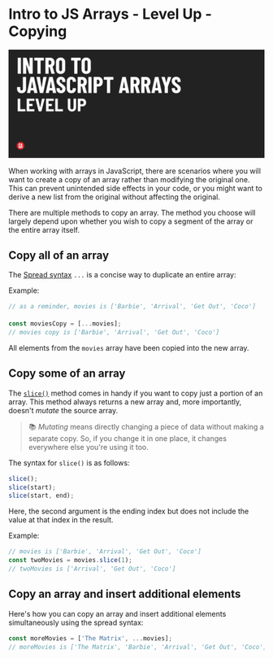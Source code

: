 # Intro to JS Arrays - Level Up - Copying

![Hero image](./assets/hero.png)

When working with arrays in JavaScript, there are scenarios where you will want to create a copy of an array rather than modifying the original one. This can prevent unintended side effects in your code, or you might want to derive a new list from the original without affecting the original.

There are multiple methods to copy an array. The method you choose will largely depend upon whether you wish to copy a segment of the array or the entire array itself.

## Copy all of an array

The [Spread syntax](https://developer.mozilla.org/en-US/docs/Web/JavaScript/Reference/Operators/Spread_syntax) `...` is a concise way to duplicate an entire array:

Example:

```js
// as a reminder, movies is ['Barbie', 'Arrival', 'Get Out', 'Coco']

const moviesCopy = [...movies];
// movies copy is ['Barbie', 'Arrival', 'Get Out', 'Coco']
```
All elements from the `movies` array have been copied into the new array.

## Copy some of an array

The [`slice()`](https://developer.mozilla.org/en-US/docs/Web/JavaScript/Reference/Global_Objects/Array/slice) method comes in handy if you want to copy just a portion of an array. This method always returns a new array and, more importantly, doesn't *mutate* the source array.

> 📚 *Mutating* means directly changing a piece of data without making a separate copy. So, if you change it in one place, it changes everywhere else you're using it too.

The syntax for `slice()` is as follows:

```js
slice();
slice(start);
slice(start, end);
```

Here, the second argument is the ending index but does not include the value at that index in the result.

Example:

```js
// movies is ['Barbie', 'Arrival', 'Get Out', 'Coco']
const twoMovies = movies.slice(1);
// twoMovies is ['Arrival', 'Get Out', 'Coco']
```

## Copy an array and insert additional elements

Here's how you can copy an array and insert additional elements simultaneously using the spread syntax:

```js
const moreMovies = ['The Matrix', ...movies];
// moreMovies is ['The Matrix', 'Barbie', 'Arrival', 'Get Out', 'Coco']
```
